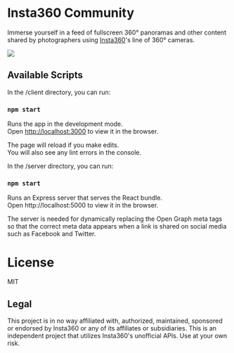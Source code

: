 # Insta360 Community

Immerse yourself in a feed of fullscreen 360° panoramas and other content shared by photographers using [Insta360](https://www.insta360.com/)'s line of 360° cameras.

<img src="https://user-images.githubusercontent.com/2003684/68919659-e95f9400-0798-11ea-88c6-6498f416fbe2.png">

## Available Scripts

In the /client directory, you can run:

### `npm start`

Runs the app in the development mode.<br>
Open [http://localhost:3000](http://localhost:3000) to view it in the browser.

The page will reload if you make edits.<br>
You will also see any lint errors in the console.

In the /server directory, you can run:

### `npm start`

Runs an Express server that serves the React bundle.<br>
Open http://localhost:5000 to view it in the browser.

The server is needed for dynamically replacing the Open Graph meta tags so that the correct meta data appears when a link is shared on social media such as Facebook and Twitter.

# License

MIT

## Legal

This project is in no way affiliated with, authorized, maintained, sponsored or endorsed by Insta360 or any of its affiliates or subsidiaries. This is an independent project that utilizes Insta360's unofficial APIs. Use at your own risk.
